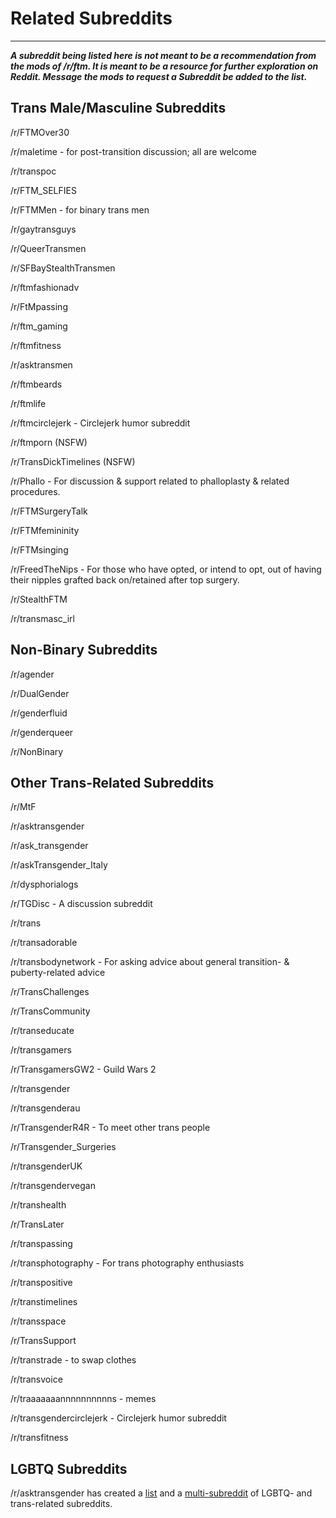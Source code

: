 # Related Subreddits

***
***A subreddit being listed here is not meant to be a recommendation from the mods of /r/ftm. It is meant to be a resource for further exploration on Reddit. Message the mods to request a Subreddit be added to the list.***

## Trans Male/Masculine Subreddits

/r/FTMOver30

/r/maletime - for post-transition discussion; all are welcome

/r/transpoc

/r/FTM_SELFIES

/r/FTMMen - for binary trans men

/r/gaytransguys 

/r/QueerTransmen

/r/SFBayStealthTransmen

/r/ftmfashionadv

/r/FtMpassing 

/r/ftm_gaming

/r/ftmfitness

/r/asktransmen

/r/ftmbeards 

/r/ftmlife

/r/ftmcirclejerk - Circlejerk humor subreddit

/r/ftmporn (NSFW)

/r/TransDickTimelines (NSFW)

/r/Phallo - For discussion &amp; support related to phalloplasty &amp; related procedures.

/r/FTMSurgeryTalk

/r/FTMfemininity 

/r/FTMsinging

/r/FreedTheNips - For those who have opted, or intend to opt, out of having their nipples grafted back on/retained after top surgery.

/r/StealthFTM

/r/transmasc_irl

## Non-Binary Subreddits

/r/agender 

/r/DualGender 

/r/genderfluid

/r/genderqueer 

/r/NonBinary

## Other Trans-Related Subreddits

/r/MtF 

/r/asktransgender

/r/ask_transgender

/r/askTransgender_Italy

/r/dysphorialogs

/r/TGDisc - A discussion subreddit

/r/trans

/r/transadorable

/r/transbodynetwork - For asking advice about general transition- &amp; puberty-related advice

/r/TransChallenges

/r/TransCommunity

/r/transeducate

/r/transgamers

/r/TransgamersGW2 - Guild Wars 2

/r/transgender

/r/transgenderau

/r/TransgenderR4R - To meet other trans people

/r/Transgender_Surgeries

/r/transgenderUK 

/r/transgendervegan

/r/transhealth

/r/TransLater

/r/transpassing

/r/transphotography - For trans photography enthusiasts

/r/transpositive

/r/transtimelines

/r/transspace

/r/TransSupport

/r/transtrade - to swap clothes

/r/transvoice

/r/traaaaaaannnnnnnnnns - memes

/r/transgendercirclejerk - Circlejerk humor subreddit

/r/transfitness

## LGBTQ Subreddits

/r/asktransgender has created a [list](https://www.reddit.com/r/asktransgender/wiki/linked) and a [multi-subreddit](https://www.reddit.com/r/AmIASexyQueer+DualGender+GenderEgalitarian+OneY+QueerTransmen+Queercraft+Sexology+TGDisc+TGmedia+TheTransphobiaSquad+TransChallenges+TransHack+TransSpace+TransSupport+TransphobiaProject+Transurgery+TwoXChromosomes+actuallesbians+ainbow+androgyny+asexuality+bisexual+bisexuality+crossdressing+gay+genderqueer+lgbt+mypartneristrans+queer+shittytransgender+tgposttransition+tranarchism+trans+transfashionadvice+transgamers+transgender_storytime+transhealth+transpassing+transpositive+transprogress+transranting+transtrade+transvoice/)  of LGBTQ- and trans-related subreddits.